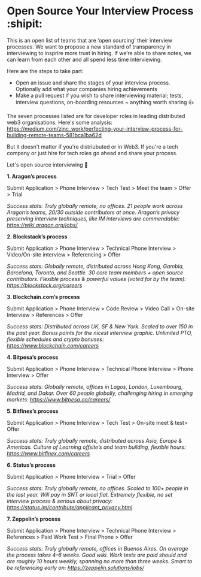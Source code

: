 # Open Source Your Interview Process :shipit:

This is an open list of teams that are ‘open sourcing’ their interview processes. We want to propose a new standard of transparency in interviewing to insprire more trust in hiring. If we’re able to share notes, we can learn from each other and all spend less time interviewing. 

Here are the steps to take part:
- Open an issue and share the stages of your interview process. Optionally add what your companies hiring achievements 
- Make a pull request if you wish to share interviewing material; tests, interview questions, on-boarding resources ~ anything worth sharing :+1:

The seven processes listed are for developer roles in leading distributed web3 organisations. Here's some analysis: https://medium.com/zinc_work/perfecting-your-interview-process-for-building-remote-teams-581bca1ba62d

But it doesn't matter if you're distriubuted or in Web3. If you're a tech company or just hire for tech roles go ahead and share your process.

Let's open source interviewing :raised_hands:

**1. Aragon’s process**

Submit Application > Phone Interview > Tech Test > Meet the team > Offer > Trial

*Success stats: Truly globally remote, no offices. 21 people work across Aragon’s teams, 20/30 outside contributors at once. Aragon’s privacy preserving interview techniques, like IM interviews are commendable: https://wiki.aragon.org/jobs/*

**2. Blockstack’s process**

Submit Application > Phone Interview > Technical Phone Interview > Video/On-site interview > Referencing > Offer

*Success stats: Globally remote, distributed across Hong Kong, Gambia, Barcelona, Toronto, and Seattle. 30 core team members + open source contributors. Flexible process & powerful values (voted for by the team): https://blockstack.org/careers*

**3. Blockchain.com’s process**

Submit Application > Phone Interview > Code Review > Video Call > On-site Interview > References > Offer

*Success stats: Distributed across UK, SF & New York. Scaled to over 150 in the past year. Bonus points for the nicest interview graphic. Unlimited PTO, flexible schedules and crypto bonuses: https://www.blockchain.com/careers*

**4. Bitpesa’s process**

Submit Application > Phone Interview > Technical Phone Interview > Phone Interview > Offer

*Success stats: Globally remote, offices in Lagos, London, Luxembourg, Madrid, and Dakar. Over 60 people globally, challenging hiring in emerging markets: https://www.bitpesa.co/careers/*

**5. Bitfinex’s process**

Submit Application > Phone Interview > Tech Test > On-site meet & test> Offer

*Success stats: Truly globally remote, distributed across Asia, Europe & Americas. Culture of Learning offsite’s and team building, flexible hours: https://www.bitfinex.com/careers*

**6. Status’s process**

Submit Application > Phone Interview > Trial > Offer

*Success stats: Truly globally remote, no offices. Scaled to 100+ people in the last year. Will pay in SNT or local fiat. Extremely flexible, no set interview process & serious about privacy: https://status.im/contribute/applicant_privacy.html*

**7. Zeppelin’s process**

Submit Application > Phone Interview > Technical Phone Interview > References > Paid Work Test > Final Phone > Offer

*Success stats: Truly globally remote, offices in Buenos Aires. On average the process takes 4–6 weeks. Good wiki. Work tests are paid should and are roughly 10 hours weekly, spanning no more than three weeks. Smart to be referencing early on: https://zeppelin.solutions/jobs/*


